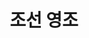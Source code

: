 ---
layout: hubs
key: Q485009
title: 조선 영조
name: 조선 영조
image: http://commons.wikimedia.org/wiki/Special:FilePath/Korea-Yeongjo-King%20of%20Joseon-c1.jpg
description: 조선의 21대 임금
score: 0.002234935529171454
degree: 18
---